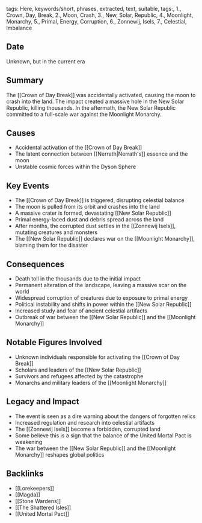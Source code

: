 tags: Here, keywords/short, phrases, extracted, text, suitable, tags:, 1., Crown, Day, Break, 2., Moon, Crash, 3., New, Solar, Republic, 4., Moonlight, Monarchy, 5., Primal, Energy, Corruption, 6., Zonnewij, Isels, 7., Celestial, Imbalance

## Date

Unknown, but in the current era

## Summary

The [[Crown of Day Break]] was accidentally activated, causing the moon to crash into the land. The impact created a massive hole in the New Solar Republic, killing thousands. In the aftermath, the New Solar Republic committed to a full-scale war against the Moonlight Monarchy.

## Causes

- Accidental activation of the [[Crown of Day Break]]
- The latent connection between [[Nerrath|Nerrath's]] essence and the moon
- Unstable cosmic forces within the Dyson Sphere

## Key Events

- The [[Crown of Day Break]] is triggered, disrupting celestial balance
- The moon is pulled from its orbit and crashes into the land
- A massive crater is formed, devastating [[New Solar Republic]]
- Primal energy-laced dust and debris spread across the land
- After months, the corrupted dust settles in the [[Zonnewij Isels]], mutating creatures and monsters
- The [[New Solar Republic]] declares war on the [[Moonlight Monarchy]], blaming them for the disaster

## Consequences

- Death toll in the thousands due to the initial impact
- Permanent alteration of the landscape, leaving a massive scar on the world
- Widespread corruption of creatures due to exposure to primal energy
- Political instability and shifts in power within the [[New Solar Republic]]
- Increased study and fear of ancient celestial artifacts
- Outbreak of war between the [[New Solar Republic]] and the [[Moonlight Monarchy]]

## Notable Figures Involved

- Unknown individuals responsible for activating the [[Crown of Day Break]]
- Scholars and leaders of the [[New Solar Republic]]
- Survivors and refugees affected by the catastrophe
- Monarchs and military leaders of the [[Moonlight Monarchy]]

## Legacy and Impact

- The event is seen as a dire warning about the dangers of forgotten relics
- Increased regulation and research into celestial artifacts
- The [[Zonnewij Isels]] become a forbidden, corrupted land
- Some believe this is a sign that the balance of the United Mortal Pact is weakening
- The war between the [[New Solar Republic]] and the [[Moonlight Monarchy]] reshapes global politics

## Backlinks
- [[Lorekeepers]]
- [[Magda]]
- [[Stone Wardens]]
- [[The Shattered Isles]]
- [[United Mortal Pact]]